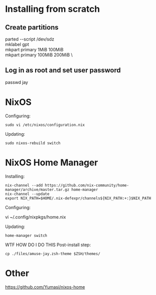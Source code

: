 # Installing from scratch

## Create partitions

parted --script /dev/sdz \
    mklabel gpt \
    mkpart primary 1MiB 100MiB \
    mkpart primary 100MiB 200MiB \

## Log in as root and set user password

passwd jay

# NixOS

Configuring:

    sudo vi /etc/nixos/configuration.nix 

Updating:

    sudo nixos-rebuild switch

# NixOS Home Manager

Installing:

    nix-channel --add https://github.com/nix-community/home-manager/archive/master.tar.gz home-manager
    nix-channel --update
    export NIX_PATH=$HOME/.nix-defexpr/channels${NIX_PATH:+:}$NIX_PATH

Configuring:

  vi ~/.config/nixpkgs/home.nix

Updating:

    home-manager switch

WTF HOW DO I DO THIS Post-install step:

    cp ./files/amuse-jay.zsh-theme $ZSH/themes/

# Other

https://github.com/Yumasi/nixos-home
